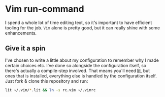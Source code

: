 
Vim run-command
===============

I spend a whole lot of time editing text, so it's important to have
efficient tooling for the job. `Vim` alone is pretty good, but it can really
shine with some enhancements.

Give it a spin
--------------

I've chosen to write a little about my configuration to remember why I made
certain choices etc. I've done so alongside the configuration itself, so
there's actually a compile-step involved. That means you'll need
[lit](https://github.com/cdosborn/lit), but ones that is installed,
everything else is handled by the configuration itself.
Just fork & clone this repository and run:
```sh
lit ~/.vim/*.lit && ln -s rc.vim ~/.vimrc
```

